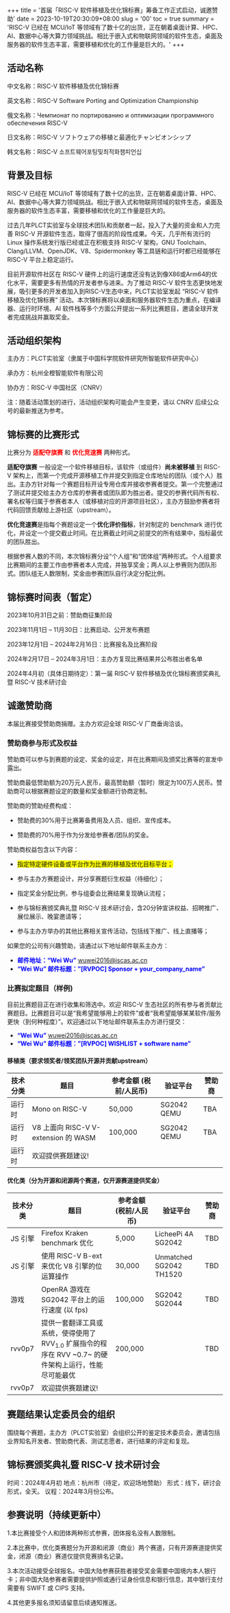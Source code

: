 +++
title = '首届「RISC-V 软件移植及优化锦标赛」筹备工作正式启动，诚邀赞助'
date = 2023-10-19T20:30:09+08:00
slug = '00'
toc =  true
summary = 'RISC-V 已经在 MCU/IoT 等领域有了数十亿的出货，正在朝着桌面计算、HPC、AI、数据中心等大算力领域挑战。相比于嵌入式和物联网领域的软件生态，桌面及服务器的软件生态丰富，需要移植和优化的工作量是巨大的。'
+++

## 活动名称

中文名称：RISC-V 软件移植及优化锦标赛

英文名称：RISC-V Software Porting and Optimization Championship

俄文名称：Чемпионат по портированию и оптимизации программного обеспечения RISC-V

日文名称：RISC-V ソフトウェアの移植と最適化チャンピオンシップ

韩文名称：RISC-V 소프트웨어포팅및최적화챔피언십

## 背景及目标

RISC-V 已经在 MCU/IoT 等领域有了数十亿的出货，正在朝着桌面计算、HPC、AI、数据中心等大算力领域挑战。相比于嵌入式和物联网领域的软件生态，桌面及服务器的软件生态丰富，需要移植和优化的工作量是巨大的。

过去几年PLCT实验室与全球技术团队和贡献者一起，投入了大量的资金和人力完善 RISC-V 开源软件生态，取得了很高的阶段性成果。今天，几乎所有流行的 Linux 操作系统发行版已经或正在积极支持 RISC-V 架构，GNU Toolchain、Clang/LLVM、OpenJDK、V8、Spidermonkey  等工具链和运行时都已经能够在 RISC-V 平台上稳定运行。

目前开源软件社区在 RISC-V 硬件上的运行速度还没有达到像X86或Arm64的优化水平，需要更多有热情的开发者参与进来。为了推动 RISC-V 软件生态更快地发展，吸引更多的开发者加入到RISC-V生态中来，PLCT实验室发起 “RISC-V 软件移植及优化锦标赛” 活动。本次锦标赛将以桌面和服务器软件生态为重点，在编译器、运行时环境、AI 软件栈等多个方面公开提出一系列比赛题目，邀请全球开发者完成挑战并赢取奖金。

## 活动组织架构

主办方：PLCT实验室（隶属于中国科学院软件研究所智能软件研究中心）

承办方：杭州全橙智能软件有限公司

协办方：RISC-V 中国社区（CNRV）

注：随着活动策划的进行，活动组织架构可能会产生变更，请以 CNRV 后续公众号的最新推送为参考。

## 锦标赛的比赛形式

比赛分为 <font color=red>**适配夺旗赛**</font> 和 <font color=red>**优化竞速赛**</font> 两种形式。

**适配夺旗赛** 一般设定一个软件移植目标，该软件（或组件）**尚未被移植** 到 RISC-V 架构上，而第一个完成开源移植工作并提交到指定仓库地址的团队（或个人）胜出。主办方针对每一个赛题目标开设专用仓库并接收参赛者提交。第一个完整通过了测试并提交给主办方仓库的参赛者或团队即为胜出者。提交的参赛代码所有权、署名权等归属于参赛者本人（或移植对应的开源项目社区），主办方鼓励参赛者将代码回馈贡献给上游社区（upstream）。

**优化竞速赛**是指每个赛题设定一个**优化评价指标**，针对制定的 benchmark 进行优化，并设定一个提交截止时间。在比赛截止时间之前提交的所有结果中，指标最优的团队胜出。

根据参赛人数的不同，本次锦标赛分设“个人组”和“团体组”两种形式。个人组要求比赛期间的主要工作由参赛者本人完成，并独享奖金；两人以上参赛则为团队形式。团队组无人数限制，奖金由参赛团队自行决定分配比例。

## 锦标赛时间表（暂定）
2023年10月31日之前：赞助商征集阶段

2023年11月1日 – 11月30日：比赛启动、公开发布赛题

2023年12月1日 – 2024年2月16日：比赛报名及比赛阶段

2024年2月17日 – 2024年3月1日：主办方复现比赛结果并公布胜出者名单

2024年4月初（具体日期待定）：第一届 RISC-V 软件移植及优化锦标赛颁奖典礼暨 RISC-V 技术研讨会

## **诚邀赞助商**

本届比赛接受赞助商捐赠。主办方欢迎全球 RISC-V 厂商垂询洽谈。

### 赞助商参与形式及权益
赞助商可以参与到赛题的设定、奖金的设定，并在比赛期间及颁奖比赛等的宣发中露出。

赞助商最低赞助额为20万元人民币，最高赞助额（暂时）限定为100万人民币。赞助商可以根据赛题设定的数量和奖金额进行协商定制。

赞助商的赞助经费构成：

- 赞助费的30%用于比赛筹备费用及人员、组织、宣传成本。

- 赞助费的70%用于作为分发给参赛者/团队的奖金。

赞助商权益包含以下内容：

- <font style="background:Yellow">指定特定硬件设备或平台作为比赛的移植及优化目标平台；</font>

- 参与主办方赛题设计，并分享赛题衍生权益（待细化）；

- 指定奖金分配比例，参与组委会比赛结果复现确认流程；

- 参与锦标赛颁奖典礼暨 RISC-V 技术研讨会，含20分钟宣讲权益、招聘推广、展位展示、晚宴邀请等；

- 参与主办方举办的其他比赛相关宣传活动，包括线下推广、线上直播等；

如果您的公司有兴趣赞助，请通过以下地址邮件联系主办方：

- <font color=Blue>**邮件地址：“Wei Wu”**</font> wuwei2016@iscas.ac.cn
- <font color=Blue> **“Wei Wu” 邮件标题：”[RVPOC] Sponsor + your_company_name”**</font>

### 比赛拟定题目（样例)
目前比赛题目正在进行收集和筛选中。欢迎 RISC-V 生态社区的所有参与者贡献比赛题目。比赛题目可以是“我希望能够用上的软件”或者“我希望能够某某软件/服务更快（到何种程度）”。欢迎通过以下地址邮件联系主办方进行提交：

- <font color=Blue>**“Wei Wu”**</font> wuwei2016@iscas.ac.cn
- <font color=Blue>**“Wei Wu” 邮件标题：”[RVPOC] WISHLIST + software name”**</font>

#### 移植类（要求领奖者/领奖团队开源并贡献upstream）

| 技术分类  | 题目                                 | 参考金额 (税前/人民币) | 验证平台      | 赞助商    |
| -------- | ----------------------------------- | ------------------- | ----------- | -------- |
| 运行时    | Mono on RISC-V                      |  50,000             | SG2042 QEMU | TBA      |
| 运行时    | V8 上面向 RISC-V V-extension 的 WASM |  100,000             | SG2042 QEMU | TBA      |
| 运行时    | 欢迎提供赛题建议!                       |                     |             |           |

#### 优化类（分为开源和闭源两个赛道，仅开源赛道提供奖金）

| 技术分类 | 题目       | 参考金额 (税前/人民币) | 验证平台 | 赞助商    |
| ------ | ---------- | -------------------- | -------- | -------- |
| JS 引擎 | Firefox Kraken benchmark 优化     | 5,000    | LicheePi 4A  SG2042       | TBD         |
| JS 引擎 | 使用 RISC-V B-ext 来优化 V8 引擎的位运算操作 | 30,000         | Unmatched SG2042 TH1520         | TBD         |
| 游戏    | OpenRA 游戏在 SG2042 平台上的运行速度 (以 fps)     | 100,000         | SG2042 SG2044         | TBD         |
| rvv0p7 | 提供一套翻译工具或系统，使得使用了 RVV<sub>1.0</sub> 扩展指令的程序在 RVV ~0.7~ 的硬件架构上运行，性能尽可能最优 | 200,000         |          | TBD         |
| rvv0p7    | 欢迎提供赛题建议!                       |                     |             |           |

## 赛题结果认定委员会的组织

围绕每个赛题，主办方（PLCT实验室）会组织公开的鉴定技术委员会，邀请包括业界知名开发者、赞助商代表、测试志愿者，进行结果的评定和复现。

## 锦标赛颁奖典礼暨 RISC-V 技术研讨会

时间：2024年4月初
地点：杭州市（待定，欢迎场地赞助）
形式：线下，研讨会形式，全天。
议程：2024年3月份公布。

## 参赛说明（持续更新中）

1.本比赛接受个人和团体两种形式参赛，团体报名没有人数限制。

2.本比赛中，优化类赛题分为开源和闭源（商业）两个赛道，只有开源赛道提供奖金，闭源（商业）赛道仅提供竞赛排名记录。

3.本次活动接受全球报名。中国大陆参赛获胜者接受奖金需要中国境内本人银行卡；非中国大陆参赛者需要提供护照或通行证身份信息和银行信息，其中银行支付需要有 SWIFT 或 CIPS 支持。

4.其他更多报名须知请留意后续通知推送。
